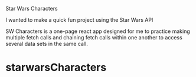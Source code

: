 Star Wars Characters

I wanted to make a quick fun project using the Star Wars API

SW Characters is a one-page react app designed for me to practice making multiple fetch calls and chaining fetch calls within one another to access several data sets in the same call. 

# starwarsCharacters
